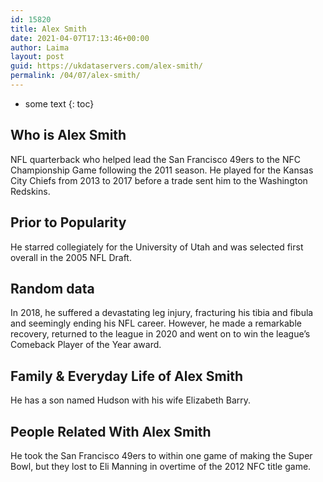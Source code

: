 ```yaml
---
id: 15820
title: Alex Smith
date: 2021-04-07T17:13:46+00:00
author: Laima
layout: post
guid: https://ukdataservers.com/alex-smith/
permalink: /04/07/alex-smith/
---
```


* some text
{: toc}


## Who is Alex Smith
                  
                  
                  
NFL quarterback who helped lead the San Francisco 49ers to the NFC Championship Game following the 2011 season. He played for the Kansas City Chiefs from 2013 to 2017 before a trade sent him to the Washington Redskins. 
                  
              
            
              
            
                
                
                
## Prior to Popularity
                  
                  
                  
He starred collegiately for the University of Utah and was selected first overall in the 2005 NFL Draft.
                  
              
            
              
            
                
                
                
## Random data
                  
                  
                  
In 2018, he suffered a devastating leg injury, fracturing his tibia and fibula and seemingly ending his NFL career. However, he made a remarkable recovery, returned to the league in 2020 and went on to win the league&#8217;s Comeback Player of the Year award. 
                  
              
            
              
            
                
                
                
## Family & Everyday Life of Alex Smith
                  
                  
                  
He has a son named Hudson with his wife Elizabeth Barry.
                  
              
            
              
            
                
                
                
## People Related With Alex Smith
                  
                  
                  
He took the San Francisco 49ers to within one game of making the Super Bowl, but they lost to Eli Manning in overtime of the 2012 NFC title game.
                  
              
            
              
            
                
              
            
              
              
            
            
              
            
          
          
          
